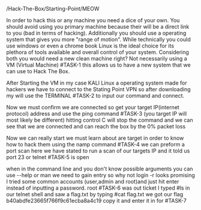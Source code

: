 /Hack-The-Box/Starting-Point/MEOW


In order to hack this or any machine you need a dice of your own.  You should avoid using you primary machine because their will be a direct link to you (bad in terms of hacking). 
Additionally you should use a operating system that gives you more "range of motion".  While technically you could use windows or even a chrome book Linux is the ideal choice for 
its plethora of tools available and overall control of your system.  Considering both you would need a new clean machine right? Not necessarily using a VM (Virtual Machine) #TASK-1 
this allows us to have a new system that we can use to Hack The Box.  

After Starting the VM in my case KALI Linux a operating system made for hackers we have to connect to the Stating Point VPN so after downloading my will use the TERMINAL #TASK-2 to 
input our command and connect.

Now we must confirm we are connected so get your target IP(internet protocol) address and use the ping command #TASK-3 (you target IP will most likely be different)
hitting control C will stop the command and we can see that we are connected and can reach the box by the 0% packet loss

Now we can really start we must learn about are target in order to know how to hack them using the namp command #TASK-4 we can preform a port scan 
here we have stated to run a scan of our targets IP and it told us port 23 or telnet #TASK-5 is open

when in the command line and you don't know possible arguments you can use --help or man 
we need to gain entry so why not login -r looks promising
I tried some common accounts (user,admin and root)and just hit enter instead of inputting a password.   root #TASK-6 was out ticket
I typed #ls in our telnet shell and saw a flag.txt by typing #cat flag.txt  we got our flag b40abdfe23665f766f9c61ecba8a4c19 copy it and enter it in for #TASK-7

